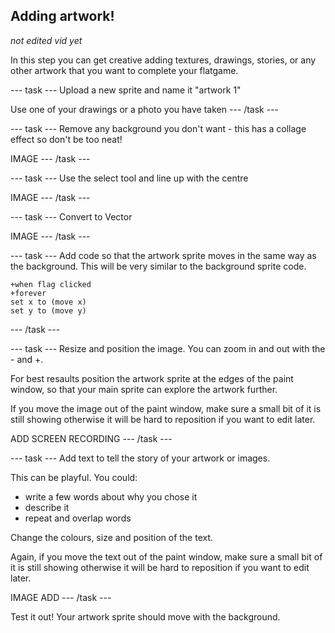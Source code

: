 ## Adding artwork!

*not edited vid yet*

In this step you can get creative adding textures, drawings, stories, or any other artwork that you want to complete your flatgame.

--- task ---
Upload a new sprite and name it "artwork 1"

Use one of your drawings or a photo you have taken
--- /task ---


--- task ---
Remove any background you don't want - this has a collage effect so don't be too neat!

IMAGE
--- /task ---

--- task ---
Use the select tool and line up with the centre

IMAGE
--- /task ---

--- task ---
Convert to Vector

IMAGE
--- /task ---

--- task ---
Add code so that the artwork sprite moves in the same way as the background. This will be very similar to the background sprite code.

```blocks3
+when flag clicked
+forever
set x to (move x)
set y to (move y)
```
--- /task ---


--- task ---
Resize and position the image. You can zoom in and out with the - and +. 

For best resaults position the artwork sprite at the edges of the paint window, so that your main sprite can explore the artwork further.

If you move the image out of the paint window, make sure a small bit of it is still showing otherwise it will be hard to reposition if you want to edit later.

ADD SCREEN RECORDING
--- /task ---


--- task ---
Add text to tell the story of your artwork or images.

This can be playful. You could:

- write a few words about why you chose it
- describe it
- repeat and overlap words

Change the colours, size and position of the text.

Again, if you move the text out of the paint window, make sure a small bit of it is still showing otherwise it will be hard to reposition if you want to edit later.

IMAGE ADD
--- /task ---


Test it out! Your artwork sprite should move with the background.